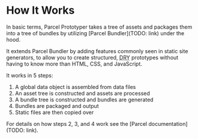 # How It Works

In basic terms, Parcel Prototyper takes a tree of assets and packages them into a tree of bundles by utilizing [Parcel Bundler](TODO: link) under the hood.

It extends Parcel Bundler by adding features commonly seen in static site generators, to allow you to create structured, <abbr title="Don't Repeat Yourself">DRY</abbr> prototypes without having to know more than HTML, CSS, and JavaScript.

It works in 5 steps:

1. A global data object is assembled from data files
2. An asset tree is constructed and assets are processed
3. A bundle tree is constructed and bundles are generated
4. Bundles are packaged and output
5. Static files are then copied over

For details on how steps 2, 3, and 4 work see the [Parcel documentation](TODO: link).


